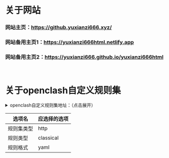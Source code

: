 # 关于网站
### 网站主页：https://github.yuxianzi666.xyz/
### 网站备用主页1：https://yuxianzi666html.netlify.app
### 网站备用主页2：https://yuxianzi666.github.io/yuxianzi666html

</br>

# 关于openclash自定义规则集
<details>
<summary>openclash自定义规则集地址：（点击展开）</summary>
reject：https://github.yuxianzi666.xyz/clashrule/clash_reject.yaml</br>
proxy：https://github.yuxianzi666.xyz/clashrule/clash_proxy.yaml</br>
direct：https://github.yuxianzi666.xyz/clashrule/clash_direct.yaml</br>
</details>

|选项名|应选择的选项|
| ------- | -------- |
|规则集类型|http|
|规则类型|classical|
|规则格式|yaml|
